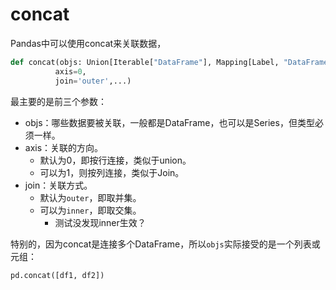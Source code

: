 # concat
Pandas中可以使用concat来关联数据，
```python
def concat(objs: Union[Iterable["DataFrame"], Mapping[Label, "DataFrame"]],
		  axis=0,
		  join='outer',...)
```
最主要的是前三个参数：
- objs：哪些数据要被关联，一般都是DataFrame，也可以是Series，但类型必须一样。
- axis：关联的方向。
	- 默认为0，即按行连接，类似于union。
	- 可以为1，则按列连接，类似于Join。
- join：关联方式。
	- 默认为`outer`，即取并集。
	- 可以为`inner`，即取交集。
		- 测试没发现inner生效？

特别的，因为concat是连接多个DataFrame，所以`objs`实际接受的是一个列表或元组：
```python
pd.concat([df1, df2])
```
